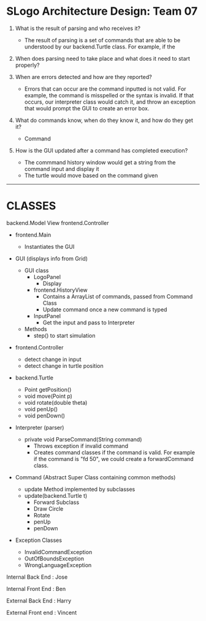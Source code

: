 SLogo Architecture Design: Team 07
===
1. What is the result of parsing and who receives it?
    * The result of parsing is a set of commands that are able       to be understood by our backend.Turtle class. For example, if the
    
    
2. When does parsing need to take place and what does it need to start properly?
3. When are errors detected and how are they reported?
    * Errors that can occur are the command inputted is not valid. For example, the command is misspelled or the syntax is invalid. If that occurs, our interpreter class would catch it, and throw an exception that would prompt the GUI to create an error box. 
5. What do commands know, when do they know it, and how do they get it?
    * Command 
6. How is the GUI updated after a command has completed execution?
    * The commmand history window would get a string from the command input and display it
    * The turtle would move based on the command given
---
# CLASSES
backend.Model View frontend.Controller

* frontend.Main
    * Instantiates the GUI

* GUI (displays info from Grid)
    * GUI class
        * LogoPanel
            * Display
        * frontend.HistoryView
            * Contains a ArrayList of commands, passed from Command Class
            * Update command once a new command is typed
        * InputPanel
            * Get the input and pass to Interpreter
    * Methods
        * step() to start simulation
* frontend.Controller
    * detect change in input
    * detect change in turtle position
* backend.Turtle
    * Point getPosition()
    * void move(Point p)
    * void rotate(double theta)
    * void penUp()
    * void penDown()
* Interpreter (parser)
    * private void ParseCommand(String command)
        * Throws exception if invalid command
        * Creates command classes if the command is valid. For example if the command is "fd 50", we could create a forwardCommand class. 
* Command (Abstract Super Class containing common methods)
    * update Method implemented by subclasses
    * update(backend.Turtle t)
        * Forward Subclass
        * Draw Circle
        * Rotate
        * penUp
        * penDown

* Exception Classes
    * InvalidCommandException
    * OutOfBoundsException
    * WrongLanguageException



Internal Back End : Jose

Internal Front End : Ben

External Back End : Harry

External Front end : Vincent